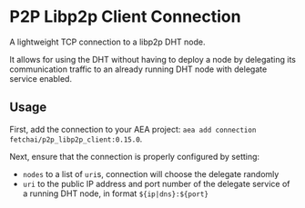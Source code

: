 # P2P Libp2p Client Connection

A lightweight TCP connection to a libp2p DHT node.

It allows for using the DHT without having to deploy a node by delegating its communication traffic to an already running DHT node with delegate service enabled.


## Usage 

First, add the connection to your AEA project: `aea add connection fetchai/p2p_libp2p_client:0.15.0`.

Next, ensure that the connection is properly configured by setting:

- `nodes` to a list of `uri`s, connection will choose the delegate randomly
- `uri` to the public IP address and port number of the delegate service of a running DHT node, in format `${ip|dns}:${port}`
